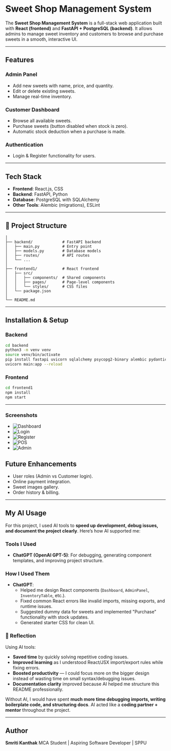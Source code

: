 # Sweet Shop Management System

The **Sweet Shop Management System** is a full-stack web application built with **React (frontend)** and **FastAPI + PostgreSQL (backend)**. 
It allows admins to manage sweet inventory and customers to browse and purchase sweets in a smooth, interactive UI.

---

##  Features

###  Admin Panel
- Add new sweets with name, price, and quantity.
- Edit or delete existing sweets.
- Manage real-time inventory.

###  Customer Dashboard
- Browse all available sweets.
- Purchase sweets (button disabled when stock is zero).
- Automatic stock deduction when a purchase is made.

### Authentication
- Login & Register functionality for users.

---

## Tech Stack

- **Frontend**: React.js, CSS  
- **Backend**: FastAPI, Python  
- **Database**: PostgreSQL with SQLAlchemy  
- **Other Tools**: Alembic (migrations), ESLint  

---

## 📂 Project Structure

```sweet-shop/
│
├── backend/             # FastAPI backend
│   ├── main.py          # Entry point
│   ├── models.py        # Database models
│   ├── routes/          # API routes
│   └── ...
│
├── frontend1/           # React frontend
│   ├── src/
│   │   ├── components/  # Shared components
│   │   ├── pages/       # Page-level components
│   │   └── styles/      # CSS files
│   └── package.json
│
└── README.md
```

---

## Installation & Setup

### Backend
```bash
cd backend
python3 -m venv venv
source venv/bin/activate
pip install fastapi uvicorn sqlalchemy psycopg2-binary alembic pydantic[dotenv]
uvicorn main:app --reload
```

### Frontend
```bash
cd frontend1
npm install
npm start
```

---


### Screenshots
 
- ![Dashboard](./home/smriti/sweet_shop_kata/frontend1/screenshots/Dashboard.png)
- ![Login](./home/smriti/sweet_shop_kata/frontend1/screenshots/Login.png)
- ![Register](./home/smriti/sweet_shop_kata/frontend1/screenshots/Register.png)
- ![POS](./home/smriti/sweet_shop_kata/frontend1/screenshots/POS.png)
- ![Admin](./home/smriti/sweet_shop_kata/frontend1/screenshots/Admin.png)


## Future Enhancements
- User roles (Admin vs Customer login).
- Online payment integration.
- Sweet images gallery.
- Order history & billing.

---

## My AI Usage
For this project, I used AI tools to **speed up development, debug issues, and document the project clearly**. 
Here’s how AI supported me:

###  Tools I Used
- **ChatGPT (OpenAI GPT-5)**: For debugging, generating component templates, and improving project structure. 

###  How I Used Them
- **ChatGPT**: 
  - Helped me design React components (`Dashboard`, `AdminPanel`, `InventoryTable`, etc.). 
  - Fixed common React errors like invalid imports, missing exports, and runtime issues. 
  - Suggested dummy data for sweets and implemented "Purchase" functionality with stock updates. 
  - Generated starter CSS for clean UI.

### 💭 Reflection
Using AI tools:
- **Saved time** by quickly solving repetitive coding issues. 
- **Improved learning** as I understood React/JSX import/export rules while fixing errors. 
- **Boosted productivity** — I could focus more on the bigger design instead of wasting time on small syntax/debugging issues. 
- **Documentation clarity** improved because AI helped me structure this README professionally. 

Without AI, I would have spent **much more time debugging imports, writing boilerplate code, and structuring docs**. AI acted like a **coding partner + mentor** throughout the project.

---

##  Author
**Smriti Kanthak** 
MCA Student | Aspiring Software Developer | SPPU
